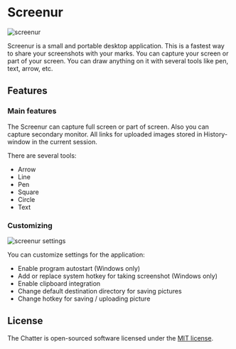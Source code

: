 # Screenur

![screenur](https://ollyxar.com/img/screenur.jpg)

Screenur is a small and portable desktop application. This is a fastest way to share your screenshots with your marks. You can capture your screen or part of your screen. You can draw anything on it with several tools like pen, text, arrow, etc.

## Features

### Main features

The Screenur can capture full screen or part of screen. Also you can capture secondary monitor. All links for uploaded images stored in History-window in the current session.

There are several tools:

* Arrow
* Line
* Pen
* Square
* Circle
* Text

### Customizing

![screenur settings](https://ollyxar.com/img/screenur-settings.jpg)

You can customize settings for the application:

* Enable program autostart (Windows only)
* Add or replace system hotkey for taking screenshot (Windows only)
* Enable clipboard integration
* Change default destination directory for saving pictures
* Change hotkey for saving / uploading picture

## License
The Chatter is open-sourced software licensed under the [MIT license](http://opensource.org/licenses/MIT).
